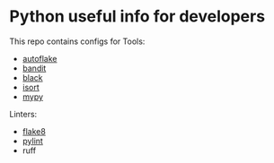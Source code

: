 # Python useful info for developers

This repo contains configs for
Tools:

- [autoflake](./autoflake/.pre-commit-config.yaml)
- [bandit](./bandit/.pre-commit-config.yaml)
- [black](./black/pyproject.toml)
- [isort](./isort/pyproject.toml)
- [mypy](./mypy/pyproject.toml)

Linters:

- [flake8](./linters/flake8/PLUGINS.md)
- [pylint](./linters/ruff/pyproject.toml)
- ruff
